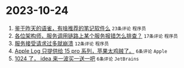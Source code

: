 # 2023-10-24

1. [鉴于昨天的语雀，有啥推荐的笔记软件么](https://www.v2ex.com/t/984728) `23条评论` `程序员`
1. [各位架构师，服务调用链路上某个服务报错怎么排查？](https://www.v2ex.com/t/984723) `17条评论` `程序员`
1. [服务接受请求过多就崩溃](https://www.v2ex.com/t/984724) `12条评论` `程序员`
1. [Apple Log 只提供给 15 pro 系列，苹果太鸡贼了。](https://www.v2ex.com/t/984729) `6条评论` `Apple`
1. [1024 了， idea 来一波买一送一吧](https://www.v2ex.com/t/984722) `6条评论` `JetBrains`
